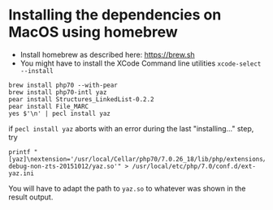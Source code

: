 # Installing the dependencies on MacOS using homebrew

- Install homebrew as described here: https://brew.sh
- You might have to install the XCode Command line utilities `xcode-select --install`
```
brew install php70 --with-pear
brew install php70-intl yaz
pear install Structures_LinkedList-0.2.2
pear install File_MARC
yes $'\n' | pecl install yaz
```
if `pecl install yaz` aborts with an error during the last "installing..." step, try
```
printf "[yaz]\nextension='/usr/local/Cellar/php70/7.0.26_18/lib/php/extensions/no-debug-non-zts-20151012/yaz.so'" > /usr/local/etc/php/7.0/conf.d/ext-yaz.ini
```
You will have to adapt the path to `yaz.so` to whatever was shown in the result output. 

